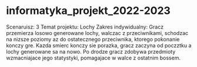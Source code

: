 # informatyka_projekt_2022-2023
 
Scenaruisz: 3
Temat projektu: Lochy
Zakres indywidualny: Gracz przemierza losowo generowane lochy, walczac z przeciwnikami,
schodzac na nizsze poziomy az do ostatecznego przeciwnika, ktorego pokonanie konczy gre.
Kazda smierc konczy sie porazka, gracz zaczyna od poczztku a lochy generowane sa na nowo.
Po drodze gracz zdobywa przedmioty wzmacniajace jego statystyki, pomagajace w walce z ostatnim bossem.
